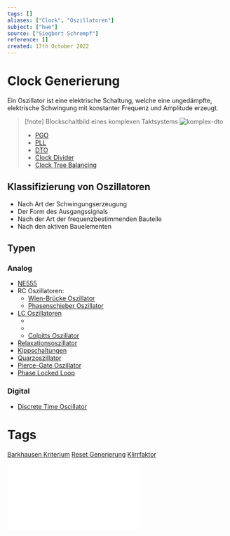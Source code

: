 ```yaml
---
tags: []
aliases: ["Clock", "Oszillatoren"]
subject: ["hwe"]
source: ["Siegbert Schrempf"]
reference: []
created: 17th October 2022
---
```


# Clock Generierung
Ein Oszillator ist eine elektrische Schaltung, welche eine ungedämpfte, elektrische Schwingung mit konstanter Frequenz und Amplitude erzeugt.

> [!note] Blockschaltbild eines komplexen Taktsystems
> ![komplex-dto](komplex-dto.png)
> - [PGO](Pierce-Gate%20Oszillator.md)
> - [PLL](Phase%20Locked%20Loop.md)
> - [DTO](Discrete%20Time%20Oscillator.md)
> - [Clock Divider](Clock%20Divider.md)
> - [Clock Tree Balancing](Clock%20Tree%20Balancing.md)

## Klassifizierung von Oszillatoren
- Nach Art der Schwingungserzeugung
- Der Form des Ausgangssignals
- Nach der Art der frequenzbestimmenden Bauteile
- Nach den aktiven Bauelementen

## Typen
### Analog
- [NE555](NE555.md)
- RC Oszillatoren:
	- [Wien-Brücke Oszillator](Wien-Br%C3%BCcke%20Oszillator.md)
	- [Phasenschieber Oszillator](Phasenschieber%20Oszillator.md)
- [LC Oszillatoren](LC%20Oszillatoren.md)
	- [](LC%20Oszillatoren.md#Serien%20Schwingkreise%20Schwingkreis%20mit%20Operations-Verst%C3%A4rker%20OPV%7CSerien%20Schwingkreis)
	- [](LC%20Oszillatoren.md#Parallel%20Schwingkreise%20Schwingkreis%20mit%20Operations-Verst%C3%A4rker%20OPV%7CParallel%20Schwingkreis)
	- [Colpitts Oszillator](Colpitts%20Oszillator.md)
- [Relaxationsoszillator](Relaxationsoszillator.md)
- [Kippschaltungen](Kippschaltungen.md)
- [Quarzoszillator](Quarzoszillator.md)
- [Pierce-Gate Oszillator](Pierce-Gate%20Oszillator.md)
- [Phase Locked Loop](Phase%20Locked%20Loop.md)

### Digital
- [Discrete Time Oscillator](Discrete%20Time%20Oscillator.md)


# Tags
[Barkhausen Kriterium](Barkhausen%20Kriterium.md)
[Reset Generierung](Reset%20Generierung.md)
[Klirrfaktor](Klirrfaktor.md)

![Clock_und_Reset_Generierung](Clock_und_Reset_Generierung.pdf)